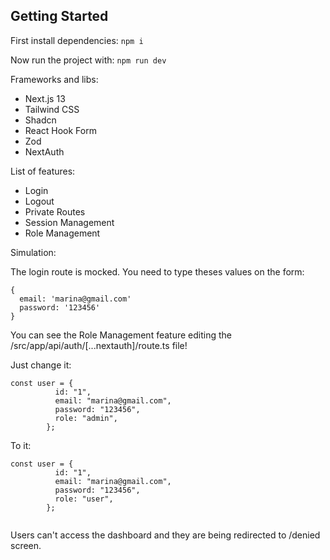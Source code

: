 ## Getting Started

First install dependencies:
`npm i`

Now run the project with:
`npm run dev`

Frameworks and libs:

- Next.js 13
- Tailwind CSS
- Shadcn
- React Hook Form
- Zod
- NextAuth

List of features:

- Login
- Logout
- Private Routes
- Session Management
- Role Management

Simulation:

The login route is mocked. You need to type theses values on the form:

```
{
  email: 'marina@gmail.com'
  password: '123456'
}
```

You can see the Role Management feature editing the /src/app/api/auth/[...nextauth]/route.ts file!

Just change it:

```
const user = {
          id: "1",
          email: "marina@gmail.com",
          password: "123456",
          role: "admin",
        };
```

To it:

```
const user = {
          id: "1",
          email: "marina@gmail.com",
          password: "123456",
          role: "user",
        };
        
```

Users can't access the dashboard and they are being redirected to /denied screen.
